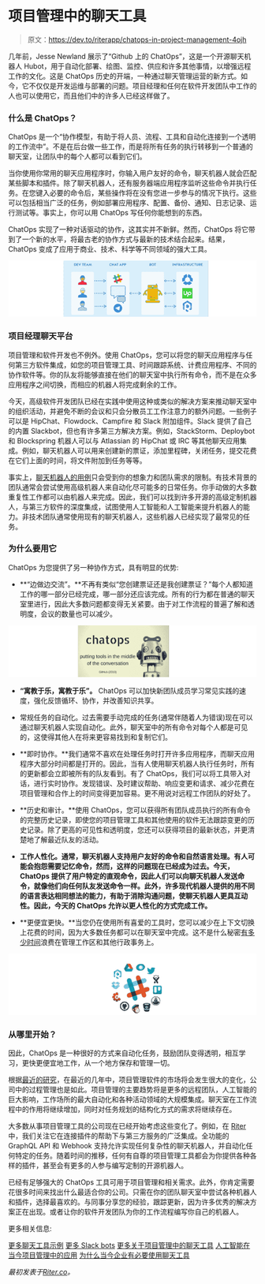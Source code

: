 # 项目管理中的聊天工具

> 原文：<https://dev.to/riterapp/chatops-in-project-management-4ojh>

几年前，Jesse Newland 展示了“Github 上的 ChatOps”，这是一个开源聊天机器人 Hubot，用于自动化部署、绘图、监控、供应和许多其他事情，以增强远程工作的文化。这是 ChatOps 历史的开端，一种通过聊天管理运营的新方式。如今，它不仅仅是开发运维与部署的问题。项目经理和任何在软件开发团队中工作的人也可以使用它，而且他们中的许多人已经这样做了。

### 什么是 ChatOps？

ChatOps 是一个“协作模型，有助于将人员、流程、工具和自动化连接到一个透明的工作流中”。不是在后台做一些工作，而是将所有任务的执行转移到一个普通的聊天室，让团队中的每个人都可以看到它们。

当你使用你常用的聊天应用程序时，你输入用户友好的命令，聊天机器人就会匹配某些脚本和插件。除了聊天机器人，还有服务器端应用程序监听这些命令并执行任务。在您键入必要的命令后，某些操作将在没有您进一步参与的情况下执行。这些可以包括相当广泛的任务，例如部署应用程序、配置、备份、通知、日志记录、运行测试等。事实上，你可以用 ChatOps 写任何你能想到的东西。

ChatOps 实现了一种对话驱动的协作，这其实并不新鲜。然而，ChatOps 将它带到了一个新的水平，将最古老的协作方式与最新的技术结合起来。结果，ChatOps 变成了应用于商业、技术、科学等不同领域的强大工具。

[![im1](img/37fb9de5f5397af25312941f3e3264d1.png)](https://res.cloudinary.com/practicaldev/image/fetch/s--74SEgiF3--/c_limit%2Cf_auto%2Cfl_progressive%2Cq_auto%2Cw_880/https://vault8.io/88e24e3e827045329f0066ecb139.png/autoorient%2Cresize_fit-1920-1080/chatops.png%3Fp%3D0aa930d138b25b338ee16fe%26s%3D19dfa351da7b8c17b407cef5ccdf8fff05811f40)

### 项目经理聊天平台

项目管理和软件开发也不例外。使用 ChatOps，您可以将您的聊天应用程序与任何第三方软件集成，如您的项目管理工具、时间跟踪系统、计费应用程序、不同的协作软件等。你的队友将能够直接在他们的聊天室中执行所有命令，而不是在众多应用程序之间切换，而相应的机器人将完成剩余的工作。

今天，高级软件开发团队已经在实践中使用这种或类似的解决方案来推动聊天室中的组织活动，并避免不断的会议和只会分散员工工作注意力的额外问题。一些例子可以是 HipChat、Flowdock、Campfire 和 Slack 附加组件。Slack 提供了自己的内置 Slackbot，但也有许多第三方解决方案。例如，StackStorm、Deploybot 和 Blockspring 机器人可以与 Atlassian 的 HipChat 或 IRC 等其他聊天应用集成。例如，聊天机器人可以用来创建新的票证，添加里程碑，关闭任务，提交花费在它们上面的时间，将文件附加到任务等等。

事实上，[聊天机器人的用例](https://riter.co/blog/why-it-s-necessary-for-today-s-business-to-use-chatbots)只会受到你的想象力和团队需求的限制。有技术背景的团队通常会尝试使用高级机器人来自动化尽可能多的日常任务。你手动做的大多数重复性工作都可以由机器人来完成。因此，我们可以找到许多开源的高级定制机器人，与第三方软件的深度集成，试图使用人工智能和人工智能来提升机器人的能力。非技术团队通常使用现有的聊天机器人，这些机器人已经实现了最常见的任务。

### 为什么要用它

ChatOps 为您提供了另一种协作方式，具有明显的优势:

*   **“边做边交流”。**不再有类似“您创建票证还是我创建票证？”每个人都知道工作的哪一部分已经完成，哪一部分还应该完成。所有的行为都在普通的聊天室里进行，因此大多数问题都变得无关紧要。由于对工作流程的普遍了解和透明度，会议的数量也可以减少。

[![im2](img/d9e1c0fbc6ea683cd2b4affae7be79cf.png)](https://res.cloudinary.com/practicaldev/image/fetch/s--Do0v7Ydy--/c_limit%2Cf_auto%2Cfl_progressive%2Cq_auto%2Cw_880/https://vault8.io/2a2c6871aad9484fa5fcacf1cfb9.png/autoorient%2Cresize_fit-1920-1080/convo.png%3Fp%3D0aa930d138b25b338ee16fe%26s%3Debc54c11163a9e190f17ddf83707afc280d8f421)

*   **“寓教于乐，寓教于乐”。** ChatOps 可以加快新团队成员学习常见实践的速度，强化反馈循环、协作，并改善知识共享。

*   常规任务的自动化。过去需要手动完成的任务(通常伴随着人为错误)现在可以通过聊天机器人实现自动化。此外，聊天室中的所有命令对每个人都是可见的，这使得其他人在将来更容易找到和复制它们。

*   **即时协作。**我们通常不喜欢在处理任务时打开许多应用程序，而聊天应用程序大部分时间都是打开的。因此，当有人使用聊天机器人执行任务时，所有的更新都会立即被所有的队友看到。有了 ChatOps，我们可以将工具带入对话，进行实时协作。发现错误、及时建议帮助、响应变更和请求、减少花费在项目管理和合作上的时间变得更加容易。更不用说对远程工作团队的好处了。

*   **历史和审计。**使用 ChatOps，您可以获得所有团队成员执行的所有命令的完整历史记录，即使您的项目管理工具和其他使用的软件无法跟踪变更的历史记录。除了更高的可见性和透明度，您还可以获得项目的最新状态，并更清楚地了解最近队友的活动。

*   **工作人性化。通常，聊天机器人支持用户友好的命令和自然语言处理。有人可能会抱怨需要记忆命令，然而，这样的问题现在已经成为过去。今天，ChatOps 提供了用户特定的直观命令，因此人们可以向聊天机器人发送命令，就像他们向任何队友发送命令一样。此外，许多现代机器人提供的用不同的语言表达相同想法的能力，有助于消除沟通问题，使聊天机器人更具互动性。因此，今天的 ChatOps 允许以更人性化的方式完成工作。**

*   **更便宜更快。**当您仍在使用所有喜爱的工具时，您可以减少在上下文切换上花费的时间，因为大多数任务都可以在聊天室中完成。这不是什么秘密[有多少时间](https://riter.co/blog/some-disappointing-statistics-on-your-software-development-team-performance)浪费在管理工作区和其他行政事务上。

[![im3](img/dfc7dec925b083797582f23272341e89.png)](https://res.cloudinary.com/practicaldev/image/fetch/s--Jai8Gk4z--/c_limit%2Cf_auto%2Cfl_progressive%2Cq_auto%2Cw_880/https://vault8.io/81e7bdb4a183475ca8bd13ae1577.png/autoorient%2Cresize_fit-1920-1080/bots.png%3Fp%3D0aa930d138b25b338ee16fe%26s%3D0f5d5a9b9659ee5c7744b5c3f734516bd6a282b2)

### 从哪里开始？

因此，ChatOps 是一种很好的方式来自动化任务，鼓励团队变得透明，相互学习，更快更便宜地工作，从一个地方保存和管理一切。

根据[最近的研究](https://www.pmi.org/-/media/pmi/documents/public/pdf/learning/thought-leadership/pulse/pulse-of-the-profession-2018.pdf)，在最近的几年中，项目管理软件的市场将会发生很大的变化，公司中的过程管理也是如此。项目管理的主要趋势将是更多的远程团队，人工智能的巨大影响，工作场所的最大自动化和各种活动领域的大规模集成。聊天室在工作流程中的作用将继续增加，同时对任务规划的结构化方式的需求将继续存在。

大多数从事项目管理工具的公司现在已经开始考虑这些变化了。例如，在 [Riter](https://riter.co/blog/future-of-project-management-riter-development-strategy) 中，我们关注它在连接插件的帮助下与第三方服务的广泛集成。全功能的 GraphQL API 和 Webhook 支持允许实现任何复杂性的聊天机器人，并自动化任何特定的任务。随着时间的推移，任何有自尊的项目管理工具都会为你提供各种各样的插件，甚至会有更多的人参与编写定制的开源机器人。

已经有足够强大的 ChatOps 工具可用于项目管理和相关需求。此外，你肯定需要花很多时间来找出什么最适合你的公司。只需在你的团队聊天室中尝试各种机器人和插件，选择最喜欢的。与同事分享您的经验，跟踪更新，因为许多优秀的解决方案正在出现。或者让你的软件开发团队为你的工作流程编写你自己的机器人。

更多相关信息:

[更多聊天工具示例](https://github.com/exAspArk/awesome-chatops)
[更多 Slack bots](https://www.producthunt.com/e/slackbots-and-integrations)
[更多关于项目管理中的聊天工具](https://chatbotslife.com/tagged/project-management)
[人工智能在当今项目管理中的应用](https://chatbotslife.com/artificial-intelligence-in-todays-project-management-a4de3647dcb4)
[为什么当今企业有必要使用聊天工具](https://chatbotslife.com/why-its-necessary-for-today-s-business-to-use-chatbots-33dd5a4919cf)

*最初发表于[Riter.co](https://riter.co/blog/chatops-inproject-management)。*